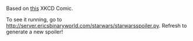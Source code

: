 Based on <a href='https://xkcd.com/2243/'>this</a> XKCD Comic.

To see it running, go to http://server.ericsbinaryworld.com/starwars/starwarsspoiler.py. Refresh to generate a new spoiler!
